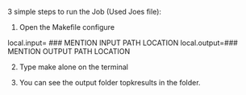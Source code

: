 3 simple steps to run the Job (Used Joes file):

1. Open the Makefile configure

local.input=  ### MENTION INPUT PATH LOCATION
local.output=### MENTION OUTPUT PATH LOCATION

2. Type make alone on the terminal

3. You can see the output folder topkresults in the folder.